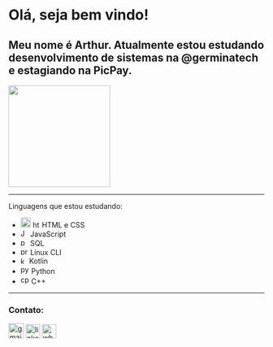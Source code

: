 <h1>Olá, seja bem vindo!</h1>
<h2>Meu nome é Arthur. Atualmente estou estudando desenvolvimento de sistemas na @germinatech e estagiando na PicPay.</h2>
<img src="https://i.kym-cdn.com/entries/icons/mobile/000/035/557/Hi_Bingus.jpg" width="200px">
<hr>
<p>Linguagens que estou estudando:</p>
<ul>
                    <li><img src="https://upload.wikimedia.org/wikipedia/commons/thumb/6/61/HTML5_logo_and_wordmark.svg/1200px-HTML5_logo_and_wordmark.svg.png" alt="html" width="20px">
                        <img src="https://upload.wikimedia.org/wikipedia/commons/thumb/d/d5/CSS3_logo_and_wordmark.svg/1200px-CSS3_logo_and_wordmark.svg.png" alt="html" width="14px">
                        HTML e CSS</li>
                    <li>
                        <img src="https://upload.wikimedia.org/wikipedia/commons/thumb/9/99/Unofficial_JavaScript_logo_2.svg/800px-Unofficial_JavaScript_logo_2.svg.png" alt="JavaScript" width="15px">
                        JavaScript</li>
                    <li><img src="https://upload.wikimedia.org/wikipedia/commons/thumb/2/29/Postgresql_elephant.svg/1200px-Postgresql_elephant.svg.png" alt="postgres" width="15px">
                        SQL</li>
                    <li><img src="https://www.codigofonte.com.br/wp-content/uploads/2014/07/command_line.png" alt="prompt" width="15px">
                        Linux CLI</li>
                    <li><img src="https://upload.wikimedia.org/wikipedia/commons/7/74/Kotlin_Icon.png" alt="kotlin" width="13px">
                        Kotlin</li>
                    <li><img src="https://upload.wikimedia.org/wikipedia/commons/thumb/0/0a/Python.svg/1200px-Python.svg.png" alt="python" width="17px">
                        Python</li>
                        <li><img src="https://upload.wikimedia.org/wikipedia/commons/thumb/1/18/ISO_C%2B%2B_Logo.svg/1822px-ISO_C%2B%2B_Logo.svg.png" alt="cpp" width="17px">
                        C++</li>
                </ul>
<hr>
<h3>Contato:</h3>
<a href="mailto:arthurfbarcalars@gmail.com" target="_blank"><img src="https://logodownload.org/wp-content/uploads/2018/03/gmail-logo-16.png" alt="gmail" width="30px"></a>
<a href="https://www.linkedin.com/in/arthur-barcala-94244b253/" target="_blank"><img src="https://cdn-icons-png.flaticon.com/512/174/174857.png" alt="linkedin" width="28px"></a>      
<a href="https://wa.me/?phone=5511992609419&text=Olá!" target="_blank"><img src="https://logodownload.org/wp-content/uploads/2015/04/whatsapp-logo-1.png" alt="whatsapp" width="28px"></a>
